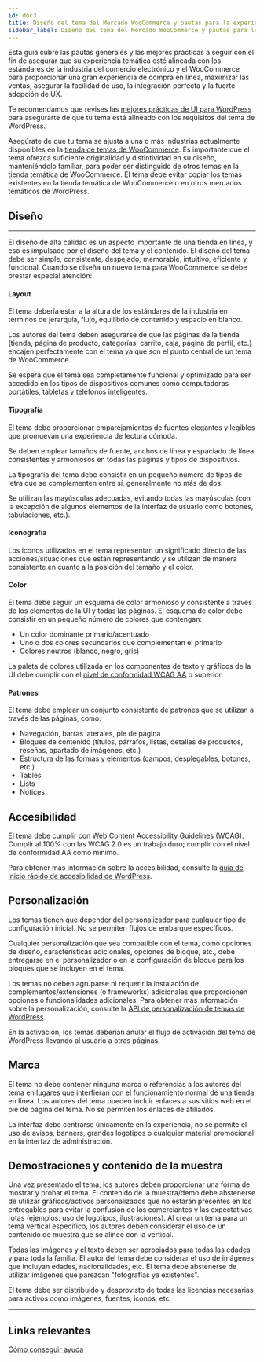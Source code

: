 ```yaml
---
id: doc3
title: Diseño del tema del Mercado WooCommerce y pautas para la experiencia del usuario
sidebar_label: Diseño del tema del Mercado WooCommerce y pautas para la experiencia del usuario
---
```

Esta guía cubre las pautas generales y las mejores prácticas a seguir con el fin de asegurar que su experiencia temática esté alineada con los estándares de la industria del comercio electrónico y el WooCommerce para proporcionar una gran experiencia de compra en línea, maximizar las ventas, asegurar la facilidad de uso, la integración perfecta y la fuerte adopción de UX.

Te recomendamos que revises las [mejores prácticas de UI para WordPress](https://developer.wordpress.org/themes/advanced-topics/ui-best-practices/) para asegurarte de que tu tema está alineado con los requisitos del tema de WordPress.

Asegúrate de que tu tema se ajusta a una o más industrias actualmente disponibles en la [tienda de temas de WooCommerce](https://woocommerce.com/product-category/themes?_ga=2.155581563.1190825584.1590641380-539752008.1590641380). Es importante que el tema ofrezca suficiente originalidad y distintividad en su diseño, manteniéndolo familiar, para poder ser distinguido de otros temas en la tienda temática de WooCommerce. El tema debe evitar copiar los temas existentes en la tienda temática de WooCommerce o en otros mercados temáticos de WordPress. 

## Diseño
***

El diseño de alta calidad es un aspecto importante de una tienda en línea, y eso es impulsado por el diseño del tema y el contenido. El diseño del tema debe ser simple, consistente, despejado, memorable, intuitivo, eficiente y funcional. Cuando se diseña un nuevo tema para WooCommerce se debe prestar especial atención: 

#### Layout

El tema debería estar a la altura de los estándares de la industria en términos de jerarquía, flujo, equilibrio de contenido y espacio en blanco. 

Los autores del tema deben asegurarse de que las páginas de la tienda (tienda, página de producto, categorías, carrito, caja, página de perfil, etc.) encajen perfectamente con el tema ya que son el punto central de un tema de WooCommerce. 

Se espera que el tema sea completamente funcional y optimizado para ser accedido en los tipos de dispositivos comunes como computadoras portátiles, tabletas y teléfonos inteligentes. 

#### Tipografía

El tema debe proporcionar emparejamientos de fuentes elegantes y legibles que promuevan una experiencia de lectura cómoda.

Se deben emplear tamaños de fuente, anchos de línea y espaciado de línea consistentes y armoniosos en todas las páginas y tipos de dispositivos.

La tipografía del tema debe consistir en un pequeño número de tipos de letra que se complementen entre sí, generalmente no más de dos. 

Se utilizan las mayúsculas adecuadas, evitando todas las mayúsculas (con la excepción de algunos elementos de la interfaz de usuario como botones, tabulaciones, etc.).

#### Iconografía

Los iconos utilizados en el tema representan un significado directo de las acciones/situaciones que están representando y se utilizan de manera consistente en cuanto a la posición del tamaño y el color. 

#### Color

El tema debe seguir un esquema de color armonioso y consistente a través de los elementos de la UI y todas las páginas. El esquema de color debe consistir en un pequeño número de colores que contengan: 

- Un color dominante primario/acentuado
- Uno o dos colores secundarios que complementan el primario
- Colores neutros (blanco, negro, gris)

La paleta de colores utilizada en los componentes de texto y gráficos de la UI debe cumplir con el [nivel de conformidad WCAG AA](https://www.w3.org/TR/WCAG20/#conformance) o superior.

#### Patrones

El tema debe emplear un conjunto consistente de patrones que se utilizan a través de las páginas, como:

- Navegación, barras laterales, pie de página
- Bloques de contenido (títulos, párrafos, listas, detalles de productos, reseñas, apartado de imágenes, etc.)
- Estructura de las formas y elementos (campos, desplegables, botones, etc.)
- Tables
- Lists
- Notices

## Accesibilidad 

El tema debe cumplir con [Web Content Accessibility Guidelines](https://www.w3.org/TR/WCAG20/) (WCAG). Cumplir al 100% con las WCAG 2.0 es un trabajo duro; cumplir con el nivel de conformidad AA como mínimo.

Para obtener más información sobre la accesibilidad, consulte la [guía de inicio rápido de accesibilidad de WordPress](https://make.wordpress.org/accessibility/handbook/best-practices/quick-start-guide/).

## Personalización

Los temas tienen que depender del personalizador para cualquier tipo de configuración inicial. No se permiten flujos de embarque específicos. 

Cualquier personalización que sea compatible con el tema, como opciones de diseño, características adicionales, opciones de bloque, etc., debe entregarse en el personalizador o en la configuración de bloque para los bloques que se incluyen en el tema. 

Los temas no deben agruparse ni requerir la instalación de complementos/extensiones (o frameworks) adicionales que proporcionen opciones o funcionalidades adicionales. Para obtener más información sobre la personalización, consulte la [API de personalización de temas de WordPress](https://codex.wordpress.org/Theme_Customization_API). 

En la activación, los temas deberían anular el flujo de activación del tema de WordPress llevando al usuario a otras páginas.

## Marca

El tema no debe contener ninguna marca o referencias a los autores del tema en lugares que interfieran con el funcionamiento normal de una tienda en línea. Los autores del tema pueden incluir enlaces a sus sitios web en el pie de página del tema. No se permiten los enlaces de afiliados. 

La interfaz debe centrarse únicamente en la experiencia, no se permite el uso de avisos, banners, grandes logotipos o cualquier material promocional en la interfaz de administración. 

## Demostraciones y contenido de la muestra

Una vez presentado el tema, los autores deben proporcionar una forma de mostrar y probar el tema. El contenido de la muestra/demo debe abstenerse de utilizar gráficos/activos personalizados que no estarán presentes en los entregables para evitar la confusión de los comerciantes y las expectativas rotas (ejemplos: uso de logotipos, ilustraciones). Al crear un tema para un tema vertical específico, los autores deben considerar el uso de un contenido de muestra que se alinee con la vertical. 

Todas las imágenes y el texto deben ser apropiados para todas las edades y para toda la familia. El autor del tema debe considerar el uso de imágenes que incluyan edades, nacionalidades, etc. El tema debe abstenerse de utilizar imágenes que parezcan "fotografías ya existentes".

El tema debe ser distribuido y desprovisto de todas las licencias necesarias para activos como imágenes, fuentes, iconos, etc. 

***
## Links relevantes
[Cómo conseguir ayuda](https://docs.woocommerce.com/document/how-to-get-help/)

